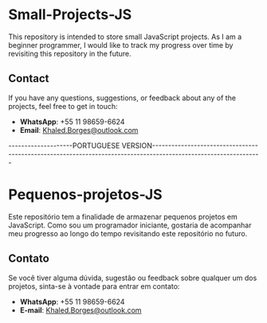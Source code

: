 # Small-Projects-JS 

This repository is intended to store small JavaScript projects. As I am a beginner programmer, I would like to track my progress over time by revisiting this repository in the future.

## Contact

If you have any questions, suggestions, or feedback about any of the projects, feel free to get in touch:

- **WhatsApp**: +55 11 98659-6624 
- **Email**: Khaled.Borges@outlook.com

--------------------PORTUGUESE VERSION----------------------------------------------------------------------------------------------------------------
  
# Pequenos-projetos-JS

Este repositório tem a finalidade de armazenar pequenos projetos em JavaScript. Como sou um programador iniciante, gostaria de acompanhar meu progresso ao longo do tempo revisitando este repositório no futuro.

## Contato
Se você tiver alguma dúvida, sugestão ou feedback sobre qualquer um dos projetos, sinta-se à vontade para entrar em contato:

- **WhatsApp**: +55 11 98659-6624
- **E-mail**: Khaled.Borges@outlook.com
